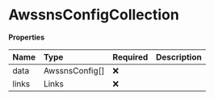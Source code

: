 # AwssnsConfigCollection

**Properties**

| Name  | Type           | Required | Description |
| :---- | :------------- | :------- | :---------- |
| data  | AwssnsConfig[] | ❌       |             |
| links | Links          | ❌       |             |
